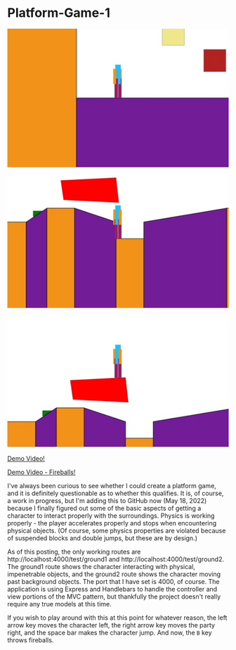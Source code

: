 # Platform-Game-1

![Screenshot of 'Game'](./public/images/screenshot1.jpg)

![Screenshot of 'Game'](./public/images/screenshot2.jpg)

![Screenshot of 'Game'](./public/images/screenshot3.jpg)

[Demo Video!](https://youtu.be/5cy3RYWRLlc)

[Demo Video - Fireballs!](https://youtu.be/dp4VdiHgvAU)

I've always been curious to see whether I could create a platform game, and it is definitely questionable as to whether this qualifies.  It is, of course, a work in progress, but I'm adding this to GitHub now (May 18, 2022) because I finally figured out some of the basic aspects of getting a character to interact properly with the surroundings.  Physics is working properly - the player accelerates properly and stops when encountering physical objects.  (Of course, some physics properties are violated because of suspended blocks and double jumps, but these are by design.)

As of this posting, the only working routes are http://localhost:4000/test/ground1 and http://localhost:4000/test/ground2.  The ground1 route shows the character interacting with physical, impenetrable objects, and the ground2 route shows the character moving past background objects.  The port that I have set is 4000, of course.  The application is using Express and Handlebars to handle the controller and view portions of the MVC pattern, but thankfully the project doesn't really require any true models at this time.

If you wish to play around with this at this point for whatever reason, the left arrow key moves the character left, the right arrow key moves the party right, and the space bar makes the character jump.  And now, the `B` key throws fireballs.